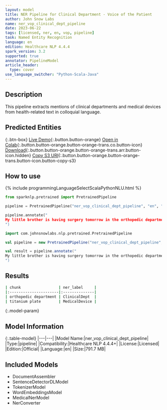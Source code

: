 ```yaml
---
layout: model
title: NER Pipeline for Clinical Department - Voice of the Patient
author: John Snow Labs
name: ner_vop_clinical_dept_pipeline
date: 2023-06-22
tags: [licensed, ner, en, vop, pipeline]
task: Named Entity Recognition
language: en
edition: Healthcare NLP 4.4.4
spark_version: 3.2
supported: true
annotator: PipelineModel
article_header:
  type: cover
use_language_switcher: "Python-Scala-Java"
---
```


## Description

This pipeline extracts mentions of clinical departments and medical devices from health-related text in colloquial language.

## Predicted Entities



{:.btn-box}
[Live Demo](https://demo.johnsnowlabs.com/healthcare/VOP/){:.button.button-orange}
[Open in Colab](https://colab.research.google.com/github/JohnSnowLabs/spark-nlp-workshop/blob/master/tutorials/streamlit_notebooks/healthcare/VOICE_OF_PATIENT.ipynb){:.button.button-orange.button-orange-trans.co.button-icon}
[Download](https://s3.amazonaws.com/auxdata.johnsnowlabs.com/clinical/models/ner_vop_clinical_dept_pipeline_en_4.4.4_3.2_1687433889289.zip){:.button.button-orange.button-orange-trans.arr.button-icon.hidden}
[Copy S3 URI](s3://auxdata.johnsnowlabs.com/clinical/models/ner_vop_clinical_dept_pipeline_en_4.4.4_3.2_1687433889289.zip){:.button.button-orange.button-orange-trans.button-icon.button-copy-s3}

## How to use

<div class="tabs-box" markdown="1">
{% include programmingLanguageSelectScalaPythonNLU.html %}
  
```python
from sparknlp.pretrained import PretrainedPipeline

pipeline = PretrainedPipeline("ner_vop_clinical_dept_pipeline", "en", "clinical/models")

pipeline.annotate("
My little brother is having surgery tomorrow in the orthopedic department. He is getting a titanium plate put in his leg to help it heal faster. Wishing him a speedy recovery!
")
```
```scala
import com.johnsnowlabs.nlp.pretrained.PretrainedPipeline

val pipeline = new PretrainedPipeline("ner_vop_clinical_dept_pipeline", "en", "clinical/models")

val result = pipeline.annotate("
My little brother is having surgery tomorrow in the orthopedic department. He is getting a titanium plate put in his leg to help it heal faster. Wishing him a speedy recovery!
")
```
</div>


## Results

```bash
| chunk                 | ner_label     |
|:----------------------|:--------------|
| orthopedic department | ClinicalDept  |
| titanium plate        | MedicalDevice |
```

{:.model-param}
## Model Information

{:.table-model}
|---|---|
|Model Name:|ner_vop_clinical_dept_pipeline|
|Type:|pipeline|
|Compatibility:|Healthcare NLP 4.4.4+|
|License:|Licensed|
|Edition:|Official|
|Language:|en|
|Size:|791.7 MB|

## Included Models

- DocumentAssembler
- SentenceDetectorDLModel
- TokenizerModel
- WordEmbeddingsModel
- MedicalNerModel
- NerConverter

